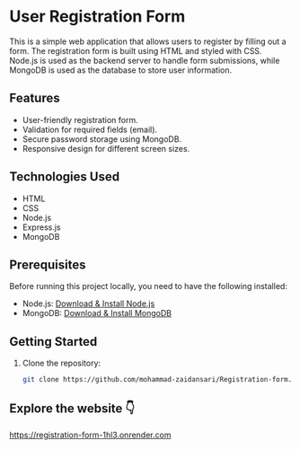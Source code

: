 # User Registration Form

This is a simple web application that allows users to register by filling out a form. The registration form is built using HTML and styled with CSS. Node.js is used as the backend server to handle form submissions, while MongoDB is used as the database to store user information.

## Features

- User-friendly registration form.
- Validation for required fields (email).
- Secure password storage using MongoDB.
- Responsive design for different screen sizes.

## Technologies Used

- HTML
- CSS
- Node.js
- Express.js
- MongoDB

## Prerequisites

Before running this project locally, you need to have the following installed:

- Node.js: [Download & Install Node.js](https://nodejs.org/en/download/)
- MongoDB: [Download & Install MongoDB](https://www.mongodb.com/try/download/community)

## Getting Started

1. Clone the repository:

   ```bash
   git clone https://github.com/mohammad-zaidansari/Registration-form.git

## Explore the website 👇
https://registration-form-1hl3.onrender.com
